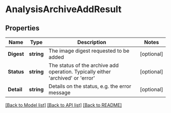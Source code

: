 # AnalysisArchiveAddResult

## Properties
Name | Type | Description | Notes
------------ | ------------- | ------------- | -------------
**Digest** | **string** | The image digest requested to be added | [optional] 
**Status** | **string** | The status of the archive add operation. Typically either &#39;archived&#39; or &#39;error&#39; | [optional] 
**Detail** | **string** | Details on the status, e.g. the error message | [optional] 

[[Back to Model list]](../README.md#documentation-for-models) [[Back to API list]](../README.md#documentation-for-api-endpoints) [[Back to README]](../README.md)


